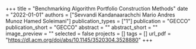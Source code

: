 +++
title = "Benchmarking Algorithm Portfolio Construction Methods"
date = "2022-01-01"
authors = ["Sevvandi Kandanaarachchi Mario Andres Munoz Hamed Soleimani"]
publication_types = ["1"]
publication = "GECCO"
publication_short = "GECCO"
abstract = ""
abstract_short = ""
image_preview = ""
selected = false
projects = []
tags = []
url_pdf = "https://dl.acm.org/doi/abs/10.1145/3520304.3528880"
+++
